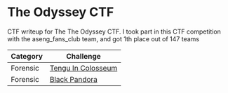 # The Odyssey CTF
CTF writeup for The The Odyssey CTF. I took part in this CTF competition with the aseng_fans_club team, and got 1th place out of 147 teams

| Category | Challenge |
| --- | --- |
| Forensic | [Tengu In Colosseum](/The%20Odyssey%20CTF/Black%20Pandora/)
| Forensic | [Black Pandora](/The%20Odyssey%20CTF/Tengu%20In%20Colosseum/)